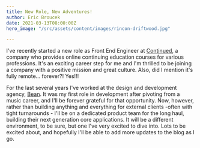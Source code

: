 ```yaml
---
title: New Role, New Adventures!
author: Eric Broucek
date: 2021-03-13T08:00:00Z
hero_image: "/src/assets/content/images/rincon-driftwood.jpg"

---
```

I've recently started a new role as Front End Engineer at [Continued](www.continued.com "continued"), a company who provides online continuing education courses for various professions.  It's an exciting career step for me and I'm thrilled to be joining a company with a positive mission and great culture.  Also, did I mention it's fully remote... forever?!  Yes!!!

For the last several years I've worked at the design and development agency, [Bean](www.bean.la "bean").  It was my first role in development after pivoting from a music career, and I'll be forever grateful for that opportunity.  Now, however, rather than building anything and everything for external clients -often with tight turnarounds - I'll be on a dedicated product team for the long haul, building their next generation core applications.  It will be a different environment, to be sure, but one I've very excited to dive into.  Lots to be excited about, and hopefully I'll be able to add more updates to the blog as I go.  